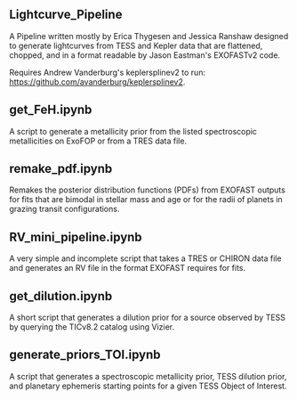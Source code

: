 
## Lightcurve_Pipeline
A Pipeline written mostly by Erica Thygesen and Jessica Ranshaw designed to generate lightcurves from TESS and Kepler data that are flattened, chopped, and in a format readable by Jason Eastman's EXOFASTv2 code.

Requires Andrew Vanderburg's keplersplinev2 to run: https://github.com/avanderburg/keplersplinev2.

## get_FeH.ipynb

A script to generate a metallicity prior from the listed spectroscopic metallicities on ExoFOP or from a TRES data file.

## remake_pdf.ipynb

Remakes the posterior distribution functions (PDFs) from EXOFAST outputs for fits that are bimodal in stellar mass and age or for the radii of planets in grazing transit configurations.

## RV_mini_pipeline.ipynb

A very simple and incomplete script that takes a TRES or CHIRON data file and generates an RV file in the format EXOFAST requires for fits.

## get_dilution.ipynb

A short script that generates a dilution prior for a source observed by TESS by querying the TICv8.2 catalog using Vizier.

## generate_priors_TOI.ipynb

A script that generates a spectroscopic metallicity prior, TESS dilution prior, and planetary ephemeris starting points for a given TESS Object of Interest.
